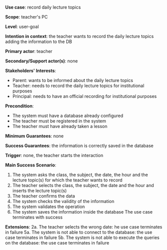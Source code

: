 **Use case**: record daily lecture topics

**Scope**: teacher's PC

**Level**: user-goal

**Intention in context**: the teacher wants to record the daily lecture topics adding the information to the DB

**Primary actor**: teacher

**Secondary/Support actor(s)**: none

**Stakeholders' Interests**:
- Parent: wants to be informed about the daily lecture topics
- Teacher: needs to record the daily lecture topics for institutional purposes
- Principal: needs to have an official recording for institutional purposes

**Precondition**:
- The system must have a database already configured
- The teacher must be registered in the system
- The teacher must have already taken a lesson

**Minimum Guarantees**: none

**Success Guarantees**: the information is correctly saved in the database

**Trigger**: none, the teacher starts the interaction

**Main Success Scenario**:
1. The system asks the class, the subject, the date, the hour and the lecture topic(s) for which the teacher wants to record 
2. The teacher selects the class, the subject, the date and the hour and inserts the lecture topic(s)
3. The teacher confirms the data
4. The system checks the validity of the information 
5. The system validates the operation
6. The system saves the information inside the database
The use case terminates with success

**Extensions**:
2a. The teacher selects the wrong date: he use case terminates in failure
5a. The system is not able to connect to the database: the use case terminates in failure
5b. The system is not able to execute the queries on the database: the use case terminates in failure
